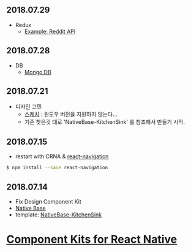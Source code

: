 ## 2018.07.29
- Redux
    - [Example: Reddit API](https://redux.js.org/advanced/exampleredditapi)

## 2018.07.28
- DB
    - [Mongo DB](https://github.com/antoniopresto/react-native-local-mongodb)

## 2018.07.21 
- 디자인 고민
    - [스케치](https://www.sketchapp.com/) : 윈도우 버전을 지원하지 않는다...
    - 기존 찾은것 대로 'NativeBase-KitchenSink' 를 참조해서 만들기 시작.

## 2018.07.15 
- restart with CRNA & [react-navigation](https://reactnavigation.org/docs/en/getting-started.html)
```bash
$ npm install --save react-navigation
```

## 2018.07.14
- Fix Design Component Kit
- [Native Base](https://nativebase.io/)
- template: [NativeBase-KitchenSink](https://github.com/GeekyAnts/NativeBase-KitchenSink/tree/CRNA)

# [Component Kits for React Native](https://medium.com/@ste.grider/component-kits-for-react-native-84eff4b321b9)